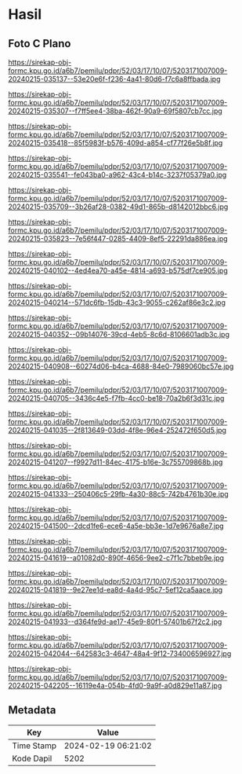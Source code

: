 # Hasil

## Foto C Plano

https://sirekap-obj-formc.kpu.go.id/a6b7/pemilu/pdpr/52/03/17/10/07/5203171007009-20240215-035137--53e20e6f-f236-4a41-80d6-f7c6a8ffbada.jpg

https://sirekap-obj-formc.kpu.go.id/a6b7/pemilu/pdpr/52/03/17/10/07/5203171007009-20240215-035307--f7ff5ee4-38ba-462f-90a9-69f5807cb7cc.jpg

https://sirekap-obj-formc.kpu.go.id/a6b7/pemilu/pdpr/52/03/17/10/07/5203171007009-20240215-035418--85f5983f-b576-409d-a854-cf77f26e5b8f.jpg

https://sirekap-obj-formc.kpu.go.id/a6b7/pemilu/pdpr/52/03/17/10/07/5203171007009-20240215-035541--fe043ba0-a962-43c4-b14c-3237f05379a0.jpg

https://sirekap-obj-formc.kpu.go.id/a6b7/pemilu/pdpr/52/03/17/10/07/5203171007009-20240215-035709--3b26af28-0382-49d1-865b-d8142012bbc6.jpg

https://sirekap-obj-formc.kpu.go.id/a6b7/pemilu/pdpr/52/03/17/10/07/5203171007009-20240215-035823--7e56f447-0285-4409-8ef5-22291da886ea.jpg

https://sirekap-obj-formc.kpu.go.id/a6b7/pemilu/pdpr/52/03/17/10/07/5203171007009-20240215-040102--4ed4ea70-a45e-4814-a693-b575df7ce905.jpg

https://sirekap-obj-formc.kpu.go.id/a6b7/pemilu/pdpr/52/03/17/10/07/5203171007009-20240215-040214--571dc6fb-15db-43c3-9055-c262af86e3c2.jpg

https://sirekap-obj-formc.kpu.go.id/a6b7/pemilu/pdpr/52/03/17/10/07/5203171007009-20240215-040352--09b14076-39cd-4eb5-8c6d-8106601adb3c.jpg

https://sirekap-obj-formc.kpu.go.id/a6b7/pemilu/pdpr/52/03/17/10/07/5203171007009-20240215-040908--60274d06-b4ca-4688-84e0-7989060bc57e.jpg

https://sirekap-obj-formc.kpu.go.id/a6b7/pemilu/pdpr/52/03/17/10/07/5203171007009-20240215-040705--3436c4e5-f7fb-4cc0-be18-70a2b6f3d31c.jpg

https://sirekap-obj-formc.kpu.go.id/a6b7/pemilu/pdpr/52/03/17/10/07/5203171007009-20240215-041035--2f813649-03dd-4f8e-96e4-252472f650d5.jpg

https://sirekap-obj-formc.kpu.go.id/a6b7/pemilu/pdpr/52/03/17/10/07/5203171007009-20240215-041207--f9927d11-84ec-4175-b16e-3c755709868b.jpg

https://sirekap-obj-formc.kpu.go.id/a6b7/pemilu/pdpr/52/03/17/10/07/5203171007009-20240215-041333--250406c5-29fb-4a30-88c5-742b4761b30e.jpg

https://sirekap-obj-formc.kpu.go.id/a6b7/pemilu/pdpr/52/03/17/10/07/5203171007009-20240215-041500--2dcd1fe6-ece6-4a5e-bb3e-1d7e9676a8e7.jpg

https://sirekap-obj-formc.kpu.go.id/a6b7/pemilu/pdpr/52/03/17/10/07/5203171007009-20240215-041619--a01082d0-890f-4656-9ee2-c7f1c7bbeb9e.jpg

https://sirekap-obj-formc.kpu.go.id/a6b7/pemilu/pdpr/52/03/17/10/07/5203171007009-20240215-041819--9e27ee1d-ea8d-4a4d-95c7-5ef12ca5aace.jpg

https://sirekap-obj-formc.kpu.go.id/a6b7/pemilu/pdpr/52/03/17/10/07/5203171007009-20240215-041933--d364fe9d-ae17-45e9-80f1-57401b67f2c2.jpg

https://sirekap-obj-formc.kpu.go.id/a6b7/pemilu/pdpr/52/03/17/10/07/5203171007009-20240215-042044--642583c3-4647-48a4-9f12-734006596927.jpg

https://sirekap-obj-formc.kpu.go.id/a6b7/pemilu/pdpr/52/03/17/10/07/5203171007009-20240215-042205--16119e4a-054b-4fd0-9a9f-a0d829e11a87.jpg


## Metadata

| Key        | Value               |
| ---------- | ------------------- |
| Time Stamp | 2024-02-19 06:21:02 |
| Kode Dapil | 5202                |



